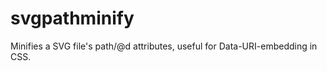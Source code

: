 svgpathminify
=============

Minifies a SVG file's path/@d attributes, useful for Data-URI-embedding in CSS.
